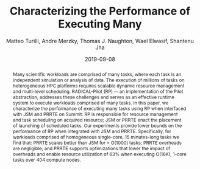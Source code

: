 ---
title: "Characterizing the Performance of Executing Many"
collection: publications
permalink: /publications/turilli2019characterizing
type: pub
date: 2019-09-08
author: "Matteo Turilli, Andre Merzky, Thomas J. Naughton, Wael Elwasif, Shantenu Jha"
venue: IPDRM 2019, Held in conjunction with the International Conference for High Performance Computing, Networking, Storage and Analysis, (SC 19), November 17-22, 2019, Denver, Colorado, USA.
paperurl: https://arxiv.org/abs/1909.03057
abstract: "Many scientific workloads are comprised of many tasks, where each task is an independent simulation or analysis of data. The execution of millions of tasks on heterogeneous HPC platforms requires scalable dynamic resource management and multi-level scheduling. RADICAL-Pilot (RP) -- an implementation of the Pilot abstraction, addresses these challenges and serves as an effective runtime system to execute workloads comprised of many tasks. In this paper, we characterize the performance of executing many tasks using RP when interfaced with JSM and PRRTE on Summit: RP is responsible for resource management and task scheduling on acquired resource; JSM or PRRTE enact the placement of launching of scheduled tasks. Our experiments provide lower bounds on the performance of RP when integrated with JSM and PRRTE. Specifically, for workloads comprised of homogeneous single-core, 15 minutes-long tasks we find that: PRRTE scales better than JSM for > O(1000) tasks; PRRTE overheads are negligible; and PRRTE supports optimizations that lower the impact of overheads and enable resource utilization of 63% when executing O(16K), 1-core tasks over 404 compute nodes."
---